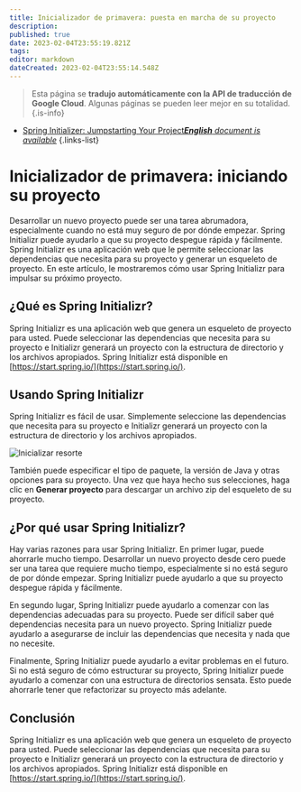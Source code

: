 ```yaml
---
title: Inicializador de primavera: puesta en marcha de su proyecto
description: 
published: true
date: 2023-02-04T23:55:19.821Z
tags: 
editor: markdown
dateCreated: 2023-02-04T23:55:14.548Z
---
```


> Esta página se **tradujo automáticamente con la API de traducción de Google Cloud**.
Algunas páginas se pueden leer mejor en su totalidad.{.is-info}



- [Spring Initializer: Jumpstarting Your Project***English** document is available*](/en/Knowledge-base/Spring-Boot/spring-initializer-jumpstarting-your-project)
{.links-list}


# Inicializador de primavera: iniciando su proyecto

Desarrollar un nuevo proyecto puede ser una tarea abrumadora, especialmente cuando no está muy seguro de por dónde empezar. Spring Initializr puede ayudarlo a que su proyecto despegue rápida y fácilmente. Spring Initializr es una aplicación web que le permite seleccionar las dependencias que necesita para su proyecto y generar un esqueleto de proyecto. En este artículo, le mostraremos cómo usar Spring Initializr para impulsar su próximo proyecto.

## ¿Qué es Spring Initializr?

Spring Initializr es una aplicación web que genera un esqueleto de proyecto para usted. Puede seleccionar las dependencias que necesita para su proyecto e Initializr generará un proyecto con la estructura de directorio y los archivos apropiados. Spring Initializr está disponible en [https://start.spring.io/](https://start.spring.io/).

## Usando Spring Initializr

Spring Initializr es fácil de usar. Simplemente seleccione las dependencias que necesita para su proyecto e Initializr generará un proyecto con la estructura de directorio y los archivos apropiados.

![Inicializar resorte](https://i.imgur.com/HUjEr9r.png)

También puede especificar el tipo de paquete, la versión de Java y otras opciones para su proyecto. Una vez que haya hecho sus selecciones, haga clic en **Generar proyecto** para descargar un archivo zip del esqueleto de su proyecto.

## ¿Por qué usar Spring Initializr?

Hay varias razones para usar Spring Initializr. En primer lugar, puede ahorrarle mucho tiempo. Desarrollar un nuevo proyecto desde cero puede ser una tarea que requiere mucho tiempo, especialmente si no está seguro de por dónde empezar. Spring Initializr puede ayudarlo a que su proyecto despegue rápida y fácilmente.

En segundo lugar, Spring Initializr puede ayudarlo a comenzar con las dependencias adecuadas para su proyecto. Puede ser difícil saber qué dependencias necesita para un nuevo proyecto. Spring Initializr puede ayudarlo a asegurarse de incluir las dependencias que necesita y nada que no necesite.

Finalmente, Spring Initializr puede ayudarlo a evitar problemas en el futuro. Si no está seguro de cómo estructurar su proyecto, Spring Initializr puede ayudarlo a comenzar con una estructura de directorios sensata. Esto puede ahorrarle tener que refactorizar su proyecto más adelante.

## Conclusión

Spring Initializr es una aplicación web que genera un esqueleto de proyecto para usted. Puede seleccionar las dependencias que necesita para su proyecto e Initializr generará un proyecto con la estructura de directorio y los archivos apropiados. Spring Initializr está disponible en [https://start.spring.io/](https://start.spring.io/).